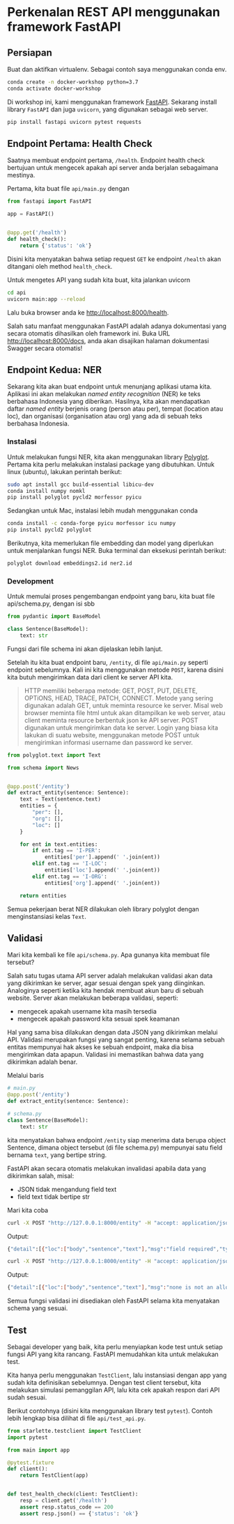 # Perkenalan REST API menggunakan framework FastAPI

## Persiapan

Buat dan aktifkan virtualenv. Sebagai contoh saya menggunakan conda env.

```bash
conda create -n docker-workshop python=3.7
conda activate docker-workshop
```

Di workshop ini, kami menggunakan framework [FastAPI](https://fastapi.tiangolo.com).
Sekarang install library `FastAPI` dan juga `uvicorn`, yang digunakan sebagai web server.

```bash
pip install fastapi uvicorn pytest requests
```

## Endpoint Pertama: Health Check

Saatnya membuat endpoint pertama, `/health`.
Endpoint health check bertujuan untuk mengecek apakah api server anda berjalan sebagaimana mestinya.

Pertama, kita buat file `api/main.py` dengan

```python
from fastapi import FastAPI

app = FastAPI()


@app.get('/health')
def health_check():
    return {'status': 'ok'}

```

Disini kita menyatakan bahwa setiap request `GET` ke endpoint `/health` akan ditangani oleh method `health_check`.

Untuk mengetes API yang sudah kita buat, kita jalankan uvicorn

```bash
cd api
uvicorn main:app --reload
```

Lalu buka browser anda ke [http://localhost:8000/health](http://localhost:8000/health).

Salah satu manfaat menggunakan FastAPI adalah adanya dokumentasi yang secara otomatis dihasilkan oleh framework ini.
Buka URL [http://localhost:8000/docs](http://localhost:8000/docs), anda akan disajikan halaman dokumentasi Swagger secara otomatis!

## Endpoint Kedua: NER

Sekarang kita akan buat endpoint untuk menunjang aplikasi utama kita. Aplikasi ini akan melakukan *named entity recognition* (NER) ke teks berbahasa Indonesia yang diberikan.
Hasilnya, kita akan mendapatkan daftar *named entity* berjenis orang (person atau per), tempat (location atau loc), dan organisasi (organisation atau org) yang ada di sebuah teks berbahasa Indonesia.

### Instalasi

Untuk melakukan fungsi NER, kita akan menggunakan library [Polyglot](https://polyglot.readthedocs.io/en/latest/index.html). Pertama kita perlu melakukan instalasi package yang dibutuhkan. Untuk linux (ubuntu), lakukan perintah berikut:

```bash
sudo apt install gcc build-essential libicu-dev
conda install numpy nomkl
pip install polyglot pycld2 morfessor pyicu
```

Sedangkan untuk Mac, instalasi lebih mudah menggunakan conda

```bash
conda install -c conda-forge pyicu morfessor icu numpy
pip install pycld2 polyglot
```

Berikutnya, kita memerlukan file embedding dan model yang diperlukan untuk menjalankan fungsi NER. Buka terminal dan eksekusi perintah berikut:

```bash
polyglot download embeddings2.id ner2.id
```

### Development

Untuk memulai proses pengembangan endpoint yang baru, kita buat file api/schema.py, dengan isi sbb

```python
from pydantic import BaseModel

class Sentence(BaseModel):
    text: str
```

Fungsi dari file schema ini akan dijelaskan lebih lanjut.

Setelah itu kita buat endpoint baru, `/entity`, di file `api/main.py` seperti endpoint sebelumnya. Kali ini kita menggunakan metode `POST`, karena disini kita butuh mengirimkan data dari client ke server API kita.

> HTTP memiliki beberapa metode: GET, POST, PUT, DELETE, OPTiONS, HEAD, TRACE, PATCH, CONNECT.
> Metode yang sering digunakan adalah GET, untuk meminta resource ke server. Misal web browser meminta file html untuk akan ditampilkan ke web server, atau client meminta resource berbentuk json ke API server.
> POST digunakan untuk mengirimkan data ke server. Login yang biasa kita lakukan di suatu website, menggunakan metode POST untuk mengirimkan informasi username dan password ke server.

```python
from polyglot.text import Text

from schema import News


@app.post('/entity')
def extract_entity(sentence: Sentence):
    text = Text(sentence.text)
    entities = {
        "per": [],
        "org": [],
        "loc": []
    }

    for ent in text.entities:
        if ent.tag == 'I-PER':
            entities['per'].append(' '.join(ent))
        elif ent.tag == 'I-LOC':
            entities['loc'].append(' '.join(ent))
        elif ent.tag == 'I-ORG':
            entities['org'].append(' '.join(ent))

    return entities
```

Semua pekerjaan berat NER dilakukan oleh library polyglot dengan menginstansiasi kelas `Text`.

## Validasi

Mari kita kembali ke file `api/schema.py`. Apa gunanya kita membuat file tersebut?

Salah satu tugas utama API server adalah melakukan validasi akan data yang dikirimkan ke server, agar sesuai dengan spek yang diinginkan. Analoginya seperti ketika kita hendak membuat akun baru di sebuah website. Server akan melakukan beberapa validasi, seperti:

* mengecek apakah username kita masih tersedia
* mengecek apakah password kita sesuai spek keamanan

Hal yang sama bisa dilakukan dengan data JSON yang dikirimkan melalui API. Validasi merupakan fungsi yang sangat penting, karena selama sebuah entitas mempunyai hak akses ke sebuah endpoint, maka dia bisa mengirimkan data apapun. Validasi ini memastikan bahwa data yang dikirimkan adalah benar.

Melalui baris

```python
# main.py
@app.post('/entity')
def extract_entity(sentence: Sentence):

# schema.py
class Sentence(BaseModel):
    text: str
```

kita menyatakan bahwa endpoint `/entity` siap menerima data berupa object Sentence, dimana object tersebut (di file schema.py) mempunyai satu field bernama `text`, yang bertipe string.

FastAPI akan secara otomatis melakukan invalidasi apabila data yang dikirimkan salah, misal:

* JSON tidak mengandung field text
* field text tidak bertipe str

Mari kita coba

```bash
curl -X POST "http://127.0.0.1:8000/entity" -H "accept: application/json" -H "Content-Type: application/json" -d "{}"
```

Output:
```bash
{"detail":[{"loc":["body","sentence","text"],"msg":"field required","type":"value_error.missing"}]
```

```bash
curl -X POST "http://127.0.0.1:8000/entity" -H "accept: application/json" -H "Content-Type: application/json" -d "{\"text\":null}"
```

Output:
```bash
{"detail":[{"loc":["body","sentence","text"],"msg":"none is not an allowed value","type":"type_error.none.not_allowed"}]}
```

Semua fungsi validasi ini disediakan oleh FastAPI selama kita menyatakan schema yang sesuai.

## Test

Sebagai developer yang baik, kita perlu menyiapkan kode test untuk setiap fungsi API yang kita rancang.
FastAPI memudahkan kita untuk melakukan test.

Kita hanya perlu menggunakan `TestClient`, lalu instansiasi dengan app yang sudah kita definisikan sebelumnya. Dengan test client tersebut, kita melakukan simulasi pemanggilan API, lalu kita cek apakah respon dari API sudah sesuai.

Berikut contohnya (disini kita menggunakan library test `pytest`). Contoh lebih lengkap bisa dilihat di file `api/test_api.py`.

```python
from starlette.testclient import TestClient
import pytest

from main import app

@pytest.fixture
def client():
    return TestClient(app)


def test_health_check(client: TestClient):
    resp = client.get('/health')
    assert resp.status_code == 200
    assert resp.json() == {'status': 'ok'}
```

